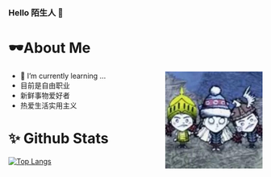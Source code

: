 ### Hello 陌生人 👋

<!--
**fenglilinglegeluan/fenglilinglegeluan** is a ✨ _special_ ✨ repository because its `README.md` (this file) appears on your GitHub profile.

Here are some ideas to get you started:

- 🔭 I’m currently working on ...
- 🌱 I’m currently learning ...
- 👯 I’m looking to collaborate on ...
- 🤔 I’m looking for help with ...
- 💬 Ask me about ...
- 📫 How to reach me: ...
- 😄 Pronouns: ...
- ⚡ Fun fact: ...
-->
# 🕶About Me

<img align="right" wight=193 height=193 src="/fenglilinglegeluan.jpg" />

 - 🌱 I’m currently learning ...
 - 目前是自由职业
 - 新鲜事物爱好者
 - 热爱生活实用主义
# ✨ Github Stats

[![Top Langs](https://github-readme-stats.vercel.app/api?username=fenglilinglegeluan&show_icons=true)](https://github-readme-stats.vercel.app/api?username=fenglilinglegeluan&show_icons=true)
